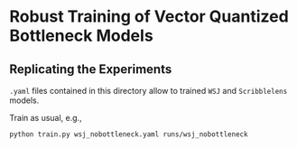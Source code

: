 # Robust Training of Vector Quantized Bottleneck Models

## Replicating the Experiments

`.yaml` files contained in this directory allow to trained `WSJ` and
`Scribblelens` models.

Train as usual, e.g.,
```
python train.py wsj_nobottleneck.yaml runs/wsj_nobottleneck
```
